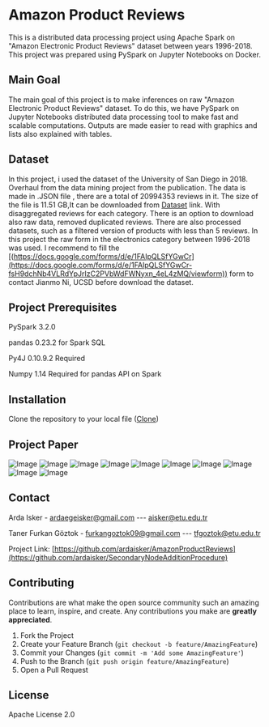 # Amazon Product Reviews
This is a distributed data processing project using Apache Spark on "Amazon Electronic Product Reviews" dataset between years 1996-2018. This project was prepared using PySpark on Jupyter Notebooks on Docker.
## Main Goal
The main goal of this project is to make inferences on raw "Amazon Electronic Product Reviews" dataset. To do this, we have PySpark on Jupyter Notebooks distributed data processing tool to make fast and scalable computations. Outputs are made easier to read with graphics and lists also explained with tables.
## Dataset
In this project, i used the dataset of the University of San Diego in 2018.
Overhaul from the data mining project from the publication. The data is made in .JSON file , there are a total of 20994353 reviews in it. The size of the file is 11.51 GB,It can be downloaded from [Dataset](https://nijianmo.github.io/amazon/index.html) link. With disaggregated reviews for each category. There is an option to download also raw data, removed duplicated reviews. There are also processed datasets, such as a filtered version of products with less than 5 reviews. In this project the raw form in the electronics category between 1996-2018 was used. I recommend to fill the [(https://docs.google.com/forms/d/e/1FAIpQLSfYGwCr](https://docs.google.com/forms/d/e/1FAIpQLSfYGwCr-fsH9dchNb4VLRdYpJrIzC2PVbWdFWNyxn_4eL4zMQ/viewform)) form to contact Jianmo Ni, UCSD before download the dataset.


## Project Prerequisites
PySpark 3.2.0

pandas 0.23.2  for Spark SQL

Py4J 0.10.9.2 Required

Numpy
1.14
Required for pandas API on Spark
## Installation
Clone the repository to your local file ([Clone](https://docs.github.com/en/github/creating-cloning-and-archiving-repositories/cloning-a-repository-from-github/cloning-a-repository)) 
## Project Paper
![Image](https://github.com/ardaisker/AmazonProductReviews/blob/main/Images/AmazonProductReviewsPaper10241024_1.jpg?raw=true)
![Image](https://github.com/ardaisker/AmazonProductReviews/blob/main/Images/AmazonProductReviewsPaper10241024_2.jpg?raw=true)
![Image](https://github.com/ardaisker/AmazonProductReviews/blob/main/Images/AmazonProductReviewsPaper10241024_3.jpg?raw=true)
![Image](https://github.com/ardaisker/AmazonProductReviews/blob/main/Images/AmazonProductReviewsPaper10241024_4.jpg?raw=true)
![Image](https://github.com/ardaisker/AmazonProductReviews/blob/main/Images/AmazonProductReviewsPaper10241024_5.jpg?raw=true)
![Image](https://github.com/ardaisker/AmazonProductReviews/blob/main/Images/AmazonProductReviewsPaper10241024_6.jpg?raw=true)
![Image](https://github.com/ardaisker/AmazonProductReviews/blob/main/Images/AmazonProductReviewsPaper10241024_6.jpg?raw=true)
![Image](https://github.com/ardaisker/AmazonProductReviews/blob/main/Images/AmazonProductReviewsPaper10241024_7.jpg?raw=true)
![Image](https://github.com/ardaisker/AmazonProductReviews/blob/main/Images/AmazonProductReviewsPaper10241024_8.jpg?raw=true)
![Image](https://github.com/ardaisker/AmazonProductReviews/blob/main/Images/AmazonProductReviewsPaper10241024_10.jpg?raw=true)








## Contact
Arda Isker - ardaegeisker@gmail.com  --- aisker@etu.edu.tr

Taner Furkan Göztok - furkangoztok09@gmail.com --- tfgoztok@etu.edu.tr

Project Link: [https://github.com/ardaisker/AmazonProductReviews](https://github.com/ardaisker/SecondaryNodeAdditionProcedure) 


## Contributing

Contributions are what make the open source community such an amazing place to learn, inspire, and create. Any contributions you make are **greatly appreciated**.

1. Fork the Project
2. Create your Feature Branch (`git checkout -b feature/AmazingFeature`)
3. Commit your Changes (`git commit -m 'Add some AmazingFeature'`)
4. Push to the Branch (`git push origin feature/AmazingFeature`)
5. Open a Pull Request



## License
Apache License 2.0
